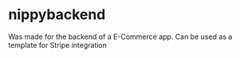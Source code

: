 # nippybackend
Was made for the backend of a E-Commerce app. Can be used as a template for Stripe integration
